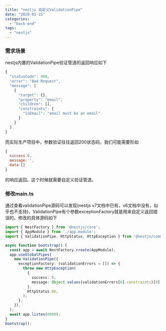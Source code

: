 ```yaml
---
title: "nestjs 自定义ValidationPipe"
date: "2020-01-15"
categories: 
  - "back-end"
tags: 
  - "nestjs"
---
```


### 需求场景

nestjs内置的ValidationPipe验证管道的返回响应如下

```javascript
{
  "statusCode": 400,
  "error": "Bad Request",
  "message": [
    {
      "target": {},
      "property": "email",
      "children": [],
      "constraints": {
        "isEmail": "email must be an email"
      }
    }
  ]
}
```

而实际生产项目中，参数验证往往返回200状态码，我们可能需要形如

```javascript
{
  success:0,
  message:'',
  data:[]
}
```

的响应返回。这个时候就需要自定义验证管道。

### 修改main.ts

通过查看validationPipe源码可以发现(nestjs v7文档中已有，v6文档中没有，似乎也不支持)，ValidationPipe有个参数exceptionFactory就是用来自定义返回错误的。修改的具体源码如下

```typescript
import { NestFactory } from '@nestjs/core';
import { AppModule } from './app.module';
import { ValidationPipe, HttpStatus, HttpException } from '@nestjs/common';

async function bootstrap() {
  const app = await NestFactory.create(AppModule);
  app.useGlobalPipes(
    new ValidationPipe({
      exceptionFactory: (validationErrors = []) => {
        throw new HttpException(
          {
            success: 0,
            message: Object.values(validationErrors[0].constraints)[0],
          },
          HttpStatus.OK,
        );
      },
    }),
  );
  await app.listen(6000);
}
bootstrap();
```
